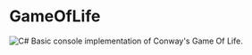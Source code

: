 # GameOfLife
![C#](https://img.shields.io/badge/c%23-%23239120.svg?style=for-the-badge&logo=csharp&logoColor=white)
Basic console implementation of Conway's Game Of Life.
